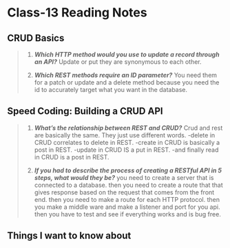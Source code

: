 # Class-13 Reading Notes

## CRUD Basics

> 1. ***Which HTTP method would you use to update a record through an API?***
> Update or put they are synonymous to each other.
>
> 2. ***Which REST methods require an ID parameter?***
> You need them for a patch or update and a delete method because you need the id to accurately target what you want in the database.

## Speed Coding: Building a CRUD API

> 1. ***What’s the relationship between REST and CRUD?***
> Crud and rest are basically the same. They just use different words.
-delete in CRUD correlates to delete in REST.
-create in CRUD is basically a post in REST.
-update in CRUD IS a put in REST.
-and finally read in CRUD is a post in REST.
>
> 2. ***If you had to describe the process of creating a RESTful API in 5 steps, what would they be?***
>  you need to create a server that is connected to a database.
then you need to create a route that that gives response based on the request that comes from the front end.
then you need to make a route for each HTTP protocol.
then you make a middle ware and make a listener and port for you api.
then you have to test and see if everything works and is bug free.
>

## Things I want to know about
